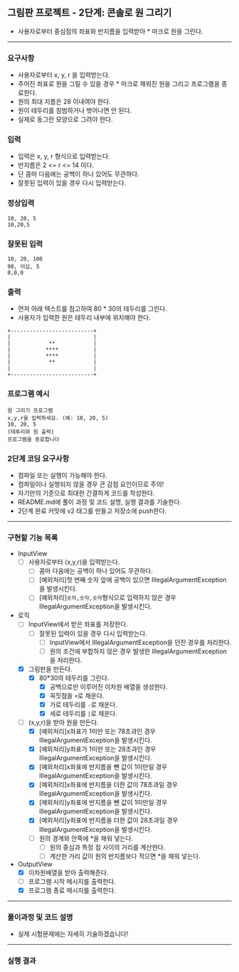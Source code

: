 ## 그림판 프로젝트 - 2단계: 콘솔로 원 그리기
- 사용자로부터 중심점의 좌표와 반지름을 입력받아 * 마크로 원을 그린다.

***

### 요구사항
- 사용자로부터 x, y, r 을 입력받는다.
- 주어진 좌표로 원을 그릴 수 있을 경우 * 마크로 채워진 원을 그리고 프로그램을 종료한다.
- 원의 최대 지름은 28 이내여야 한다.
- 원이 테두리를 침범하거나 벗어나면 안 된다.
- 실제로 동그란 모양으로 그려야 한다.

### 입력 
- 입력은 x, y, r 형식으로 입력받는다.
- 반지름은 2 <= r <= 14 이다.
- 단 콤마 다음에는 공백이 하나 있어도 무관하다.
- 잘못된 입력이 있을 경우 다시 입력받는다.
  
### 정상입력
```
10, 20, 5
10,20,5
```

### 잘못된 입력
```
10, 20, 100
90, 이십, 5
0,0,0
```

### 출력
- 먼저 아래 텍스트를 참고하여 80 * 30의 테두리를 그린다.
- 사용자가 입력한 원은 테두리 내부에 위치해야 한다.
```
+--------------------------+
|                          |
|            **            |
|           ****           |
|           ****           |
|            **            |
|                          |
+--------------------------+
```

### 프로그램 예시
```
원 그리기 프로그램
x,y,r을 입력하세요. (예: 10, 20, 5)
10, 20, 5
(테투리와 원 출력)
프로그램을 종료합니다
```

### 2단계 코딩 요구사항
- 컴파일 또는 실행이 가능해야 한다.
- 컴파일이나 실행되지 않을 경우 큰 감점 요인이므로 주의!
- 자기만의 기준으로 최대한 간결하게 코드를 작성한다.
- README.md에 풀이 과정 및 코드 설명, 실행 결과를 기술한다.
- 2단계 완료 커밋에 v2 태그를 만들고 저장소에 push한다.

***

### 구현할 기능 목록

- InputView
  - [ ] 사용자로부터 (x,y,r)을 입력받는다.
    - [ ] 콤마 다음에는 공백이 하나 있어도 무관하다.
    - [ ] [예외처리]첫 번째 숫자 앞에 공백이 있으면 IllegalArgumentException을 발생시킨다.
    - [ ] [예외처리]`숫자,숫자,숫자`형식으로 입력하지 않은 경우 IllegalArgumentException을 발생시킨다.
- 로직
  - [ ] InputView에서 받은 좌표를 저장한다.
    - [ ] 잘못된 입력이 있을 경우 다시 입력받는다.
      - [ ] InputView에서 IllegalArgumentException을 던진 경우를 처리한다.
      - [ ] 원의 조건에 부합하지 않은 경우 발생한 IllegalArgumentException을 처리한다.
  - [x] 그림판을 만든다.
    - [x] 80*30의 테두리를 그린다.
      - [x] 공백으로만 이루어진 이차원 배열을 생성한다.
      - [x] 꼭짓점을 `+`로 채운다.
      - [x] 가로 테두리를 `-`로 채운다.
      - [x] 세로 테두리를 `|`로 채운다.
  - [ ] (x,y,r)을 받아 원을 만든다.
    - [x] [예외처리]x좌표가 1미만 또는 78초과인 경우 IllegalArgumentException을 발생시킨다.
    - [x] [예외처리]y좌표가 1미만 또는 28초과인 경우 IllegalArgumentException을 발생시킨다.
    - [x] [예외처리]x좌표에 반지름을 뺀 값이 1미만일 경우 IllegalArgumentException을 발생시킨다.
    - [x] [예외처리]x좌표에 반지름을 더한 값이 78초과일 경우 IllegalArgumentException을 발생시킨다.
    - [x] [예외처리]y좌표에 반지름을 뺀 값이 1미만일 경우 IllegalArgumentException을 발생시킨다.
    - [x] [예외처리]y좌표에 반지름을 더한 값이 28초과일 경우 IllegalArgumentException을 발생시킨다.
    - [ ] 원의 경계와 안쪽에 *을 채워 넣는다.
      - [ ] 원의 중심과 특정 점 사이의 거리를 계산한다.
      - [ ] 계산한 거리 값이 원의 반지름보다 작으면 *을 채워 넣는다.
- OutputView
  - [x] 이차원배열을 받아 출력해준다.
  - [ ] 프로그램 시작 메시지를 출력한다.
  - [x] 프로그램 종료 메시지를 출력한다.

***

### 풀이과정 및 코드 설명
- 실제 시험문제에는 자세히 기술하겠습니다!

***

### 실행 결과
```
```